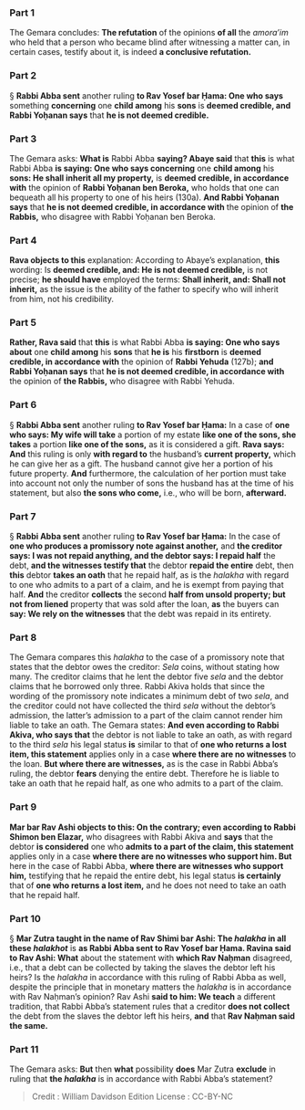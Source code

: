 
### Part 1
The Gemara concludes: <b>The refutation</b> of the opinions <b>of all</b> the <i>amora’im</i> who held that a person who became blind after witnessing a matter can, in certain cases, testify about it, is indeed <b>a conclusive refutation.</b>

### Part 2
§ <b>Rabbi Abba sent</b> another ruling <b>to Rav Yosef bar Ḥama: One who says</b> something <b>concerning</b> one <b>child among</b> his <b>sons</b> is <b>deemed credible, and Rabbi Yoḥanan says</b> that <b>he is not deemed credible.</b>

### Part 3
The Gemara asks: <b>What is</b> Rabbi Abba <b>saying? Abaye said</b> that <b>this</b> is what Rabbi Abba <b>is saying: One who says concerning</b> one <b>child among</b> his <b>sons: He shall inherit all my property,</b> is <b>deemed credible, in accordance with</b> the opinion of <b>Rabbi Yoḥanan ben Beroka,</b> who holds that one can bequeath all his property to one of his heirs (130a). <b>And Rabbi Yoḥanan says</b> that <b>he is not deemed credible, in accordance with</b> the opinion of <b>the Rabbis,</b> who disagree with Rabbi Yoḥanan ben Beroka.

### Part 4
<b>Rava objects to this</b> explanation: According to Abaye’s explanation, <b>this</b> wording: Is <b>deemed credible, and: He is not deemed credible,</b> is not precise; <b>he should have</b> employed the terms: <b>Shall inherit, and: Shall not inherit,</b> as the issue is the ability of the father to specify who will inherit from him, not his credibility.

### Part 5
<b>Rather, Rava said</b> that <b>this</b> is what Rabbi Abba <b>is saying: One who says about</b> one <b>child among</b> his <b>sons</b> that <b>he is</b> his <b>firstborn</b> is <b>deemed credible, in accordance with</b> the opinion of <b>Rabbi Yehuda</b> (127b); <b>and Rabbi Yoḥanan says</b> that <b>he is not deemed credible, in accordance with</b> the opinion of <b>the Rabbis,</b> who disagree with Rabbi Yehuda.

### Part 6
§ <b>Rabbi Abba sent</b> another ruling <b>to Rav Yosef bar Ḥama:</b> In a case of <b>one who says: My wife will take</b> a portion of my estate <b>like one of the sons, she takes</b> a portion <b>like one of the sons,</b> as it is considered a gift. <b>Rava says: And</b> this ruling is only <b>with regard to</b> the husband’s <b>current property,</b> which he can give her as a gift. The husband cannot give her a portion of his future property. <b>And</b> furthermore, the calculation of her portion must take into account not only the number of sons the husband has at the time of his statement, but also <b>the sons who come,</b> i.e., who will be born, <b>afterward.</b>

### Part 7
§ <b>Rabbi Abba sent</b> another ruling <b>to Rav Yosef bar Ḥama:</b> In the case of <b>one who produces a promissory note against another,</b> and <b>the creditor says: I was not repaid anything, and the debtor says: I repaid half</b> the debt, <b>and the witnesses testify that</b> the debtor <b>repaid the entire</b> debt, then <b>this</b> debtor <b>takes an oath</b> that he repaid half, as is the <i>halakha</i> with regard to one who admits to a part of a claim, and he is exempt from paying that half. <b>And</b> the creditor <b>collects</b> the second <b>half from unsold property; but not from liened</b> property that was sold after the loan, <b>as</b> the buyers can <b>say: We rely on the witnesses</b> that the debt was repaid in its entirety.

### Part 8
The Gemara compares this <i>halakha</i> to the case of a promissory note that states that the debtor owes the creditor: <i>Sela</i> coins, without stating how many. The creditor claims that he lent the debtor five <i>sela</i> and the debtor claims that he borrowed only three. Rabbi Akiva holds that since the wording of the promissory note indicates a minimum debt of two <i>sela</i>, and the creditor could not have collected the third <i>sela</i> without the debtor’s admission, the latter’s admission to a part of the claim cannot render him liable to take an oath. The Gemara states: <b>And even according to Rabbi Akiva, who says that</b> the debtor is not liable to take an oath, as with regard to the third <i>sela</i> his legal status <b>is</b> similar to that of <b>one who returns a lost item, this statement</b> applies only in a case <b>where there are no witnesses</b> to the loan. <b>But where there are witnesses,</b> as is the case in Rabbi Abba’s ruling, the debtor <b>fears</b> denying the entire debt. Therefore he is liable to take an oath that he repaid half, as one who admits to a part of the claim.

### Part 9
<b>Mar bar Rav Ashi objects to this: On the contrary; even according to Rabbi Shimon ben Elazar,</b> who disagrees with Rabbi Akiva and <b>says</b> that the debtor <b>is considered</b> one who <b>admits to a part of the claim, this statement</b> applies only in a case <b>where there are no witnesses who support him. But</b> here in the case of Rabbi Abba, <b>where there are witnesses who support him,</b> testifying that he repaid the entire debt, his legal status <b>is certainly</b> that of <b>one who returns a lost item,</b> and he does not need to take an oath that he repaid half.

### Part 10
§ <b>Mar Zutra taught in the name of Rav Shimi bar Ashi: The <i>halakha</i> in all these <i>halakhot</i></b> is <b>as Rabbi Abba sent to Rav Yosef bar Ḥama. Ravina said to Rav Ashi: What</b> about the statement with <b>which Rav Naḥman</b> disagreed, i.e., that a debt can be collected by taking the slaves the debtor left his heirs? Is the <i>halakha</i> in accordance with this ruling of Rabbi Abba as well, despite the principle that in monetary matters the <i>halakha</i> is in accordance with Rav Naḥman’s opinion? Rav Ashi <b>said to him: We teach</b> a different tradition, that Rabbi Abba’s statement rules that a creditor <b>does not collect</b> the debt from the slaves the debtor left his heirs, <b>and</b> that <b>Rav Naḥman said the same.</b>

### Part 11
The Gemara asks: <b>But</b> then <b>what</b> possibility <b>does</b> Mar Zutra <b>exclude</b> in ruling that <b>the <i>halakha</i></b> is in accordance with Rabbi Abba’s statement?

>Credit : William Davidson Edition
>License : CC-BY-NC